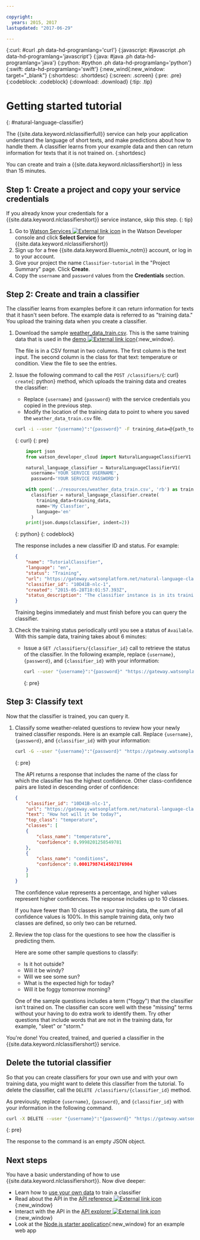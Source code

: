 ```yaml
---

copyright:
  years: 2015, 2017
lastupdated: "2017-06-29"

---
```

<!-- Attribute definitions -->
{:curl: #curl .ph data-hd-programlang='curl'}
{:javascript: #javascript .ph data-hd-programlang='javascript'}
{:java: #java .ph data-hd-programlang='java'}
{:python: #python .ph data-hd-programlang='python'}
{:swift: data-hd-programlang='swift'}
{:new_wind{:new_window: target="_blank"}
{:shortdesc: .shortdesc}
{:screen: .screen}
{:pre: .pre}
{:codeblock: .codeblock}
{:download: .download}
{:tip: .tip}

# Getting started tutorial
{: #natural-language-classifier}

The {{site.data.keyword.nlclassifierfull}} service can help your application understand the language of short texts, and make predictions about how to handle them. A classifier learns from your example data and then can return information for texts that it is not trained on.
{:shortdesc}

You can create and train a {{site.data.keyword.nlclassifiershort}} in less than 15 minutes.

## Step 1: Create a project and copy your service credentials

If you already know your credentials for a {{site.data.keyword.nlclassifiershort}} service instance, skip this step.
{: tip}

1.  Go to [Watson Services ![External link icon](../../icons/launch-glyph.svg "External link icon")](https://bluemix.net/watson/services) in the Watson Developer console and click **Select Service** for {{site.data.keyword.nlclassifiershort}}
1.  Sign up for a free {{site.data.keyword.Bluemix_notm}} account, or log in to your account.
1.  Give your project the name `Classifier-tutorial` in the "Project Summary" page. Click **Create**.
1.  Copy the `username` and `password` values from the **Credentials** section.

## Step 2: Create and train a classifier
The classifier learns from examples before it can return information for texts that it hasn't seen before. The example data is referred to as "training data." You upload the training data when you create a classifier.

1.  Download the sample <a target="_blank" href="https://watson-developer-cloud.github.io/doc-tutorial-downloads/natural-language-classifier/weather_data_train.csv" download="weather_data_train.csv">weather_data_train.csv</a>. This is the same training data that is used in the [demo ![External link icon](../../icons/launch-glyph.svg "External link icon")](http://natural-language-classifier-demo.mybluemix.net){:new_window}.

    The file is in a CSV format in two columns. The first column is the text input. The second column is the class for that text: temperature or condition. View the file to see the entries.
1.  Issue the following command to call the `POST /classifiers/`{: curl} `create`{: python} method, which uploads the training data and creates the classifier:
    - Replace `{username}` and `{password}` with the service credentials you copied in the previous step.
    - Modify the location of the training data to point to where you saved the `weather_data_train.csv` file.

    ```bash
    curl -i --user "{username}":"{password}" -F training_data=@{path_to_file}/weather_data_train.csv -F training_metadata="{\"language\":\"en\",\"name\":\"TutorialClassifier\"}" "https://gateway.watsonplatform.net/natural-language-classifier/api/v1/classifiers"
    ```
    {: curl}
    {: pre}

    ```python
        import json
        from watson_developer_cloud import NaturalLanguageClassifierV1

        natural_language_classifier = NaturalLanguageClassifierV1(
          username='YOUR SERVICE USERNAME',
          password='YOUR SERVICE PASSWORD')

        with open('../resources/weather_data_train.csv', 'rb') as training_data:
          classifier = natural_language_classifier.create(
            training_data=training_data,
            name='My Classfier',
            language='en'
          )
        print(json.dumps(classifier, indent=2))
    ```
    {: python}
    {: codeblock}

    The response includes a new classifier ID and status. For example:

    ```json
    {
        "name": "TutorialClassifier",
        "language": "en",
        "status": "Training",
        "url": "https://gateway.watsonplatform.net/natural-language-classifier/api/v1/classifiers/10D41B-nlc-1",
        "classifier_id": "10D41B-nlc-1",
        "created": "2015-05-28T18:01:57.393Z",
        "status_description": "The classifier instance is in its training phase, not yet ready to accept classify requests"
    }
    ```

    Training begins immediately and must finish before you can query the classifier.
1.  Check the training status periodically until you see a status of `Available`. With this sample data, training takes about 6 minutes:
    - Issue a `GET /classifiers/{classifier_id}` call to retrieve the status of the classifier. In the following example, replace `{username}`, `{password}`, and `{classifier_id}` with your information:

        ```bash
        curl --user "{username}":"{password}" "https://gateway.watsonplatform.net/natural-language-classifier/api/v1/classifiers/{classifier_id}"
        ```
        {: pre}

## Step 3: Classify text

Now that the classifier is trained, you can query it.

1.  Classify some weather-related questions to review how your newly trained classifier responds. Here is an example call. Replace `{username}`, `{password}`, and `{classifier_id}` with your information:

    ```bash
    curl -G --user "{username}":"{password}" "https://gateway.watsonplatform.net/natural-language-classifier/api/v1/classifiers/{classifier_id}/classify" --data-urlencode "text=How hot will it be today?"
    ```
    {: pre}

    The API returns a response that includes the name of the class for which the classifier has the highest confidence. Other class-confidence pairs are listed in descending order of confidence:

    ```json
    {
        "classifier_id": "10D41B-nlc-1",
        "url": "https://gateway.watsonplatform.net/natural-language-classifier/api/v1",
        "text": "How hot will it be today?",
        "top_class": "temperature",
        "classes": [
        {
            "class_name": "temperature",
            "confidence": 0.9998201258549781
        },
        {
            "class_name": "conditions",
            "confidence": 0.00017987414502176904
        }
        ]
    }
    ```

    The confidence value represents a percentage, and higher values represent higher confidences. The response includes up to 10 classes.

    If you have fewer than 10 classes in your training data, the sum of all confidence values is 100%. In this sample training data, only two classes are defined, so only two can be returned.
1.  Review the top class for the questions to see how the classifier is predicting them.

    Here are some other sample questions to classify:

    - Is it hot outside?
    - Will it be windy?
    - Will we see some sun?
    - What is the expected high for today?
    - Will it be foggy tomorrow morning?

    One of the sample questions includes a term ("foggy") that the classifier isn't trained on. The classifier can score well with these "missing" terms without your having to do extra work to identify them. Try other questions that include words that are not in the training data, for example, "sleet" or "storm."

You're done! You created, trained, and queried a classifier in the {{site.data.keyword.nlclassifiershort}} service.

## Delete the tutorial classifier

So that you can create classifiers for your own use and with your own training data, you might want to delete this classifier from the tutorial. To delete the classifier, call the `DELETE /classifiers/{classifier_id}` method.

As previously, replace `{username}`, `{password}`, and `{classifier_id}` with your information in the following command.

```bash
curl -X DELETE --user "{username}":"{password}" "https://gateway.watsonplatform.net/natural-language-classifier/api/v1/classifiers/{classifier_id}"
```
{: pre}

The response to the command is an empty JSON object.

## Next steps
You have a basic understanding of how to use {{site.data.keyword.nlclassifiershort}}. Now dive deeper:

- Learn how to [use your own data](/docs/services/natural-language-classifier/using-your-data.html) to train a classifier
- Read about the API in the [API reference ![External link icon](../../icons/launch-glyph.svg "External link icon")](https://www.ibm.com/watson/developercloud/natural-language-classifier/api/){:new_window}
- Interact with the API in the [API explorer ![External link icon](../../icons/launch-glyph.svg "External link icon")](https://watson-api-explorer.mybluemix.net/apis/natural-language-classifier-v1){:new_window}
- Look at the [Node.js starter application](https://github.com/watson-developer-cloud/natural-language-classifier-nodejs){:new_window} for an example web app
